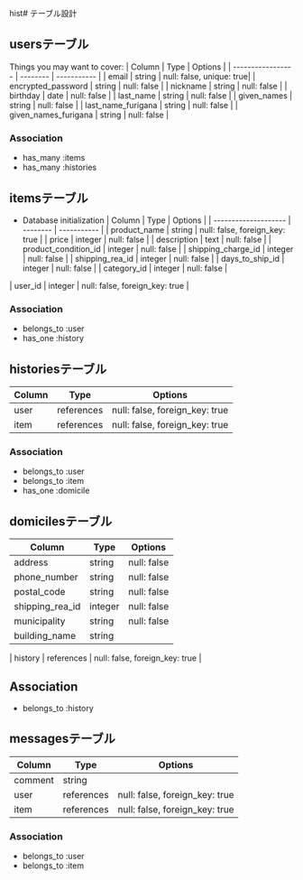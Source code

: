 hist# テーブル設計

## usersテーブル

Things you may want to cover:
| Column             | Type     | Options     |
| -----------------  | -------- | ----------- |
| email              | string   | null: false, unique: true|
| encrypted_password | string   | null: false |
| nickname           | string   | null: false |
| birthday           | date     | null: false |
| last_name          | string   | null: false |
| given_names        | string   | null: false |
| last_name_furigana | string   | null: false |
| given_names_furigana | string   | null: false |

### Association
- has_many :items
- has_many :histories

## itemsテーブル

* Database initialization
| Column               | Type     | Options     |
| -------------------- | -------- | ----------- |
| product_name         | string   | null: false, foreign_key: true |
| price                | integer  | null: false |
| description          | text     | null: false |
| product_condition_id | integer  | null: false | 
| shipping_charge_id   | integer  | null: false |
| shipping_rea_id      | integer  | null: false |
| days_to_ship_id      | integer  | null: false |
| category_id          | integer  | null: false |

| user_id              | integer  | null: false, foreign_key: true |

### Association
- belongs_to :user
- has_one :history

## historiesテーブル

| Column    | Type       | Options     |
| --------- | ---------- | ----------- |
| user      | references | null: false, foreign_key: true |
| item      | references | null: false, foreign_key: true |

### Association
- belongs_to :user
- belongs_to :item
- has_one :domicile

## domicilesテーブル

| Column           | Type       | Options     |
| ---------------- | ---------- | ----------- |
| address          | string     | null: false |
| phone_number     | string     | null: false |
| postal_code      | string     | null: false |
| shipping_rea_id  | integer    | null: false |
| municipality     | string     | null: false |
| building_name    | string     |

| history          | references | null: false, foreign_key: true |

## Association
- belongs_to :history

## messagesテーブル
| Column    | Type           | Options                        |
| --------- | -------------- | ------------------------------ |
| comment   | string         |
| user      | references     | null: false, foreign_key: true |
| item      | references     | null: false, foreign_key: true |

### Association
- belongs_to :user
- belongs_to :item

